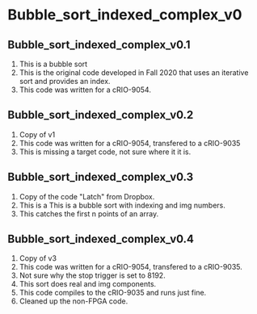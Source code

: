 # Bubble_sort_indexed_complex_v0
	
## Bubble_sort_indexed_complex_v0.1
1. This is a bubble sort
1. This is the original code developed in Fall 2020 that uses an iterative sort and provides an index. 
1. This code was written for a cRIO-9054.

## Bubble_sort_indexed_complex_v0.2
1. Copy of v1
1. This code was written for a cRIO-9054, transfered to a cRIO-9035
1. This is missing a target code, not sure where it it is. 

## Bubble_sort_indexed_complex_v0.3
1. Copy of the code "Latch" from Dropbox.
1. This is a This is a bubble sort with indexing and img numbers. 
1. This catches the first n points of an array. 

## Bubble_sort_indexed_complex_v0.4
1. Copy of v3
1. This code was written for a cRIO-9054, transfered to a cRIO-9035.
1. Not sure why the stop trigger is set to 8192. 
1. This sort does real and img components. 
1. This code compiles to the cRIO-9035 and runs just fine.
1. Cleaned up the non-FPGA code. 
